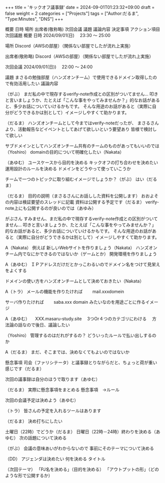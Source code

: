 +++ title = 'キックオフ議事録' date = 2024-09-01T01:23:32+09:00 draft = false weight = 2 categories = ["Projects"] tags = ["Author:だるま", "Type:Minutes", "DNS"] +++

概要
日時
場所
出席者(敬称略)
次回会議
議題
議論内容
決定事項
アクション項目
次回議題
概要
日時
2024/09/01(日)　 23:30 ～ 25:00

場所
Discord（AWSの部屋）（関係ない部屋でしたが流れ上実施）

出席者(敬称略)
Discord（AWSの部屋）（関係ない部屋でしたが流れ上実施）

次回会議
2024/09/01(日))　 22:00 ～ 24:00

議題
まさるの勉強部屋（ハンズオンチーム）で使用できるドメイン取得したので有効活用したい
議論内容

（がぶ）
まだ私の中で現存するverify-note作成との区別がついてません…
叩きと言いましょうか、たとえば「こんな事をやってみませんか？」的なお話があると、多少お話についていけるかもです。
そんな用途のお話があると（実際に自分がどうできるかは別として）イメージしやすくて助かります。

（だるま）
ハンズオンチームとして今まではverify-noteだったが、
まさるさんより、活動報告などイベントとしてあげて欲しいという要望あり
皆様で検討して欲しい

サブドメインとしてハンズオンチーム共有のチームのものがあってもいいのでは（Yoshiro）
domainの目的について明確化したい（Nakata）

（あゆむ）
ユースケースから目的を決める
キックオフの打ち合わせを決めたい
運用設計のルールを決める
ドメインをどうやって使っていこうか

チームで一つのトピックに取り組むイメージでしょうか？（がぶ）
はい（だるま）

（だるま）
目的の説明（まさるさんにお話しした資料を公開します）
おおよその内容は検証要望のスレッドに記載
資料は公開する予定です（だるま）
verify-note上にも公開するのが良いのでは（あゆみ）

がぶさん
すみません、まだ私の中で現存するverify-note作成との区別がついてません…
叩きと言いましょうか、たとえば「こんな事をやってみませんか？」的なお話があると、多少お話についていけるかもです。
そんな用途のお話があると（実際に自分がどうできるかは別として）イメージしやすくて助かります。

A（Nakata）
例えば
新しいWebサイトを作りましょう（Nakata）
ハンズオンチーム内でなにかできるのではないか（ゲームとか）
開発環境を作りましょう

A（あゆむ）
ＩＰアドレスだけだとかっこわるいのでドメイン名をつけて見栄えをよくする

ドメインの使い方をハンズオンチームとして決めておきたい（Nakata）

A（トラ）
メールの機能を作りたければ
　　mail.xxxdomein

サーバ作りたければ
　　saba.xxx domain
みたいなのを用途ごとに作るイメージ

A（あゆむ）
　XXX.masaru-study.site
　3つOr４つのカテゴリにわける
　方法論の話なので後日、議論したい

（Yoshiro）
管理するのはだれがするの？
どういったルールで払い出しするのか

A（だるま）
まだ、そこまでは、決めなくてもよいのではないか

懸念事項
司会（ファリシテータ）と議事録とりながらだと、ちょっと荷が重い感じです（だるま）

次回の議事録は自分のほうで取ります（あゆむ）

（だるま）
実際に懸念事項をまとめる
懸念事項　→ルール

次回の会議予定は決めよう（あゆむ）

（トラ）
皆さんの予定を入れるツールはあります

（だるま）
決め打ちにしたい

土曜日（22時）でどうか（だるま）
日曜日（22時－24時）終わりを決める（あゆむ）
次の話題について決める

（がぶ）
会議の意味あいがわからないので
事前にそのテーマについて決める

（DD）
アジェンダは決めたい
何を決める
タイトル

（次回テーマ）
「PJ名を決める」（目的を決める）
「アウトプットの形」（どのような形で公開するか）
